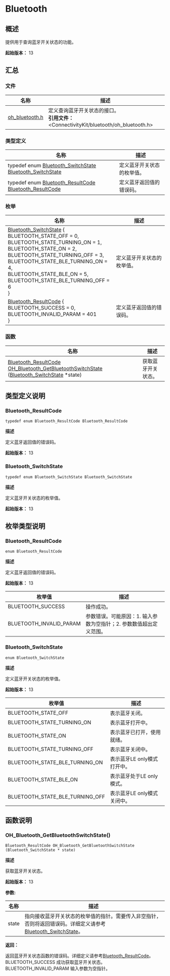 # Bluetooth


## 概述

提供用于查询蓝牙开关状态的功能。

**起始版本：** 13


## 汇总


### 文件

| 名称 | 描述 | 
| -------- | -------- |
| [oh_bluetooth.h](oh__bluetooth_8h.md) | 定义查询蓝牙开关状态的接口。<br>**引用文件：** \<ConnectivityKit\/bluetooth\/oh_bluetooth.h\> | 


### 类型定义

| 名称 | 描述 | 
| -------- | -------- |
| typedef enum [Bluetooth_SwitchState](#bluetooth_switchstate) [Bluetooth_SwitchState](#bluetooth_switchstate) | 定义蓝牙开关状态的枚举值。 | 
| typedef enum [Bluetooth_ResultCode](#bluetooth_resultcode) [Bluetooth_ResultCode](#bluetooth_resultcode) | 定义蓝牙返回值的错误码。 | 


### 枚举

| 名称 | 描述 | 
| -------- | -------- |
| [Bluetooth_SwitchState](#bluetooth_switchstate) {<br/>BLUETOOTH_STATE_OFF = 0,<br/>BLUETOOTH_STATE_TURNING_ON = 1,<br/>BLUETOOTH_STATE_ON = 2,<br/>BLUETOOTH_STATE_TURNING_OFF = 3,<br/>BLUETOOTH_STATE_BLE_TURNING_ON = 4,<br/>BLUETOOTH_STATE_BLE_ON = 5,<br/>BLUETOOTH_STATE_BLE_TURNING_OFF = 6<br/>} | 定义蓝牙开关状态的枚举值。 | 
| [Bluetooth_ResultCode](#bluetooth_resultcode) {<br/>BLUETOOTH_SUCCESS = 0,<br/>BLUETOOTH_INVALID_PARAM = 401<br/>} | 定义蓝牙返回值的错误码。 | 


### 函数

| 名称 | 描述 | 
| -------- | -------- |
| [Bluetooth_ResultCode](#bluetooth_resultcode) [OH_Bluetooth_GetBluetoothSwitchState](#oh_bluetooth_getbluetoothswitchstate) ([Bluetooth_SwitchState](#bluetooth_switchstate) \*state) | 获取蓝牙开关状态。 | 


## 类型定义说明


### Bluetooth_ResultCode

```
typedef enum Bluetooth_ResultCode Bluetooth_ResultCode
```

**描述**

定义蓝牙返回值的错误码。

**起始版本：** 13


### Bluetooth_SwitchState

```
typedef enum Bluetooth_SwitchState Bluetooth_SwitchState
```

**描述**

定义蓝牙开关状态的枚举值。

**起始版本：** 13


## 枚举类型说明


### Bluetooth_ResultCode

```
enum Bluetooth_ResultCode
```

**描述**

定义蓝牙返回值的错误码。

**起始版本：** 13

| 枚举值 | 描述 | 
| -------- | -------- |
| BLUETOOTH_SUCCESS | 操作成功。 | 
| BLUETOOTH_INVALID_PARAM | 参数错误。可能原因：1. 输入参数为空指针；2. 参数数值超出定义范围。 | 


### Bluetooth_SwitchState

```
enum Bluetooth_SwitchState
```

**描述**

定义蓝牙开关状态的枚举值。

**起始版本：** 13

| 枚举值 | 描述 | 
| -------- | -------- |
| BLUETOOTH_STATE_OFF | 表示蓝牙关闭。 | 
| BLUETOOTH_STATE_TURNING_ON | 表示蓝牙打开中。 | 
| BLUETOOTH_STATE_ON | 表示蓝牙已打开，使用就绪。 | 
| BLUETOOTH_STATE_TURNING_OFF | 表示蓝牙关闭中。 | 
| BLUETOOTH_STATE_BLE_TURNING_ON | 表示蓝牙LE only模式打开中。 | 
| BLUETOOTH_STATE_BLE_ON | 表示蓝牙处于LE only模式。 | 
| BLUETOOTH_STATE_BLE_TURNING_OFF | 表示蓝牙LE only模式关闭中。 | 


## 函数说明


### OH_Bluetooth_GetBluetoothSwitchState()

```
Bluetooth_ResultCode OH_Bluetooth_GetBluetoothSwitchState (Bluetooth_SwitchState * state)
```

**描述**

获取蓝牙开关状态。

**起始版本：** 13

**参数:**

| 名称 | 描述 | 
| -------- | -------- |
| state | 指向接收蓝牙开关状态的枚举值的指针。需要传入非空指针，否则将返回错误码。详细定义请参考[Bluetooth_SwitchState](#bluetooth_switchstate)。 | 

**返回：**

返回蓝牙开关状态函数的错误码。详细定义请参考[Bluetooth_ResultCode](#bluetooth_resultcode)。<br/>BLUETOOTH_SUCCESS 成功获取蓝牙开关状态。 BLUETOOTH_INVALID_PARAM 输入参数为空指针。
